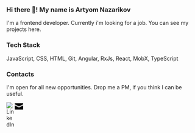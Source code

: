 ### Hi there 👋! My name is Artyom Nazarikov

I'm a frontend developer. Currently i'm looking for a job. You can see my projects here.

### Tech Stack

JavaScript, CSS, HTML, Git, Angular, RxJs, React, MobX, TypeScript

### Contacts

I'm open for all new opportunities.
Drop me a PM, if you think I can be useful.

[<img align="left" alt="LinkedIn" width="22px" src="https://cdn.jsdelivr.net/npm/simple-icons@v3/icons/linkedin.svg" />][linkedin]
[<img align="left" alt="Email" width="22px" src="https://raw.githubusercontent.com/iconic/open-iconic/master/svg/envelope-closed.svg" />][email]


[linkedin]: https://www.linkedin.com/in/artyom-nazarikov
[email]: mailto:artemnazarikov@gmail.com
